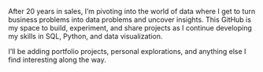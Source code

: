 After 20 years in sales, I’m pivoting into the world of data where I get to turn business problems into data problems and uncover insights. This GitHub is my space to build, experiment, and share projects as I continue developing my skills in SQL, Python, and data visualization.

I’ll be adding portfolio projects, personal explorations, and anything else I find interesting along the way. 
